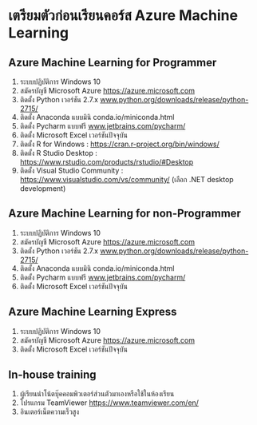 # เตรียมตัวก่อนเรียนคอร์ส Azure Machine Learning <br>
## Azure Machine Learning for Programmer <br>
1. ระบบปฏิบัติการ Windows 10<br>
2. สมัครบัญชี Microsoft Azure https://azure.microsoft.com<br>
3. ติดตั้ง Python เวอร์ชัน 2.7.x www.python.org/downloads/release/python-2715/<br>
4. ติดตั้ง Anaconda แบบมินิ conda.io/miniconda.html<br>
5. ติดตั้ง  Pycharm แบบฟรี www.jetbrains.com/pycharm/<br>
6. ติดตั้ง Microsoft Excel เวอร์ชันปัจจุบัน<br>
7. ติดตั้ง R for Windows : https://cran.r-project.org/bin/windows/<br>
8. ติดตั้ง R Studio Desktop : https://www.rstudio.com/products/rstudio/#Desktop<br>
9. ติดตั้ง Visual Studio Community : https://www.visualstudio.com/vs/community/ (เลือก .NET desktop development)<br>
## Azure Machine Learning for non-Programmer<br>
1. ระบบปฏิบัติการ Windows 10<br>
2. สมัครบัญชี Microsoft Azure https://azure.microsoft.com<br>
3. ติดตั้ง Python เวอร์ชัน 2.7.x www.python.org/downloads/release/python-2715/<br>
4. ติดตั้ง Anaconda แบบมินิ conda.io/miniconda.html<br>
5. ติดตั้ง  Pycharm แบบฟรี www.jetbrains.com/pycharm/<br>
6. ติดตั้ง Microsoft Excel เวอร์ชันปัจจุบัน<br>
## Azure Machine Learning Express<br>
1. ระบบปฏิบัติการ Windows 10<br>
2. สมัครบัญชี Microsoft Azure https://azure.microsoft.com<br>
3. ติดตั้ง Microsoft Excel เวอร์ชันปัจจุบัน<br>
## In-house training<br>
1. ผู้เรียนนำโน้ตบุ๊คคอมพิวเตอร์ส่วนตัวมาเองหรือใช้ในห้องเรียน<br>
2. โปรแกรม TeamViewer https://www.teamviewer.com/en/<br>
3. อินเตอร์เน็ตความเร็วสูง
